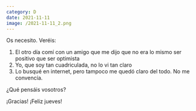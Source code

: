 ```yaml
--- 
category: D 
date: 2021-11-11 
image: /2021-11-11_2.png 
--- 
```


Os necesito. Veréis:

1) El otro día comí con un amigo que me dijo que no era lo mismo ser positivo que ser optimista
2) Yo, que soy tan cuadriculada, no lo vi tan claro
3) Lo busqué en internet, pero tampoco me quedó claro del todo. No me convencía.

¿Qué pensáis vosotros?

¡Gracias! ¡Feliz jueves!